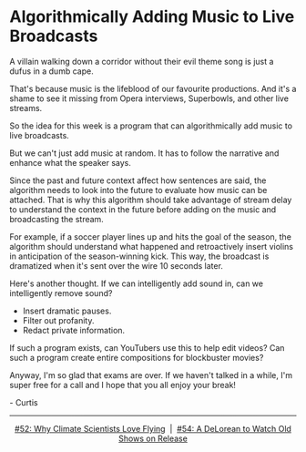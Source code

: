 # Algorithmically Adding Music to Live Broadcasts

A villain walking down a corridor without their evil theme song is just a dufus in a dumb cape.

That's because music is the lifeblood of our favourite productions. And it's a shame to see it missing from Opera interviews, Superbowls, and other live streams.

So the idea for this week is a program that can algorithmically add music to live broadcasts.

But we can't just add music at random. It has to follow the narrative and enhance what the speaker says.

Since the past and future context affect how sentences are said, the algorithm needs to look into the future to evaluate how music can be attached. That is why this algorithm should take advantage of stream delay to understand the context in the future before adding on the music and broadcasting the stream.

For example, if a soccer player lines up and hits the goal of the season, the algorithm should understand what happened and retroactively insert violins in anticipation of the season-winning kick. This way, the broadcast is dramatized when it's sent over the wire 10 seconds later.

Here's another thought. If we can intelligently add sound in, can we intelligently remove sound?

- Insert dramatic pauses.
- Filter out profanity.
- Redact private information.

If such a program exists, can YouTubers use this to help edit videos? Can such a program create entire compositions for blockbuster movies?

Anyway, I'm so glad that exams are over. If we haven't talked in a while, I'm super free for a call and I hope that you all enjoy your break!

\- Curtis

<!--START OF FOOTER-->
<hr style="margin-top:9px;height:1px;border: 0;background-image: linear-gradient(to right, rgba(0, 0, 0, 0.0), rgba(0, 0, 0, 0.5),rgba(0, 0, 0, 0.0));">
<!--START OF ISSUE NAVIGATION LINKS-->
<p align="center"><a href='052_why_climate_scientists_love_flying.md'>#52: Why Climate Scientists Love Flying</a>&nbsp;&nbsp;|&nbsp;&nbsp;<a href='054_a_delorean_to_watch_old_shows_on_release.md'>#54: A DeLorean to Watch Old Shows on Release</a></p>
<!--START OF ISSUE NAVIGATION LINKS-->
<!--END OF FOOTER-->
